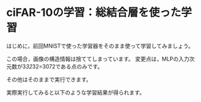 # ciFAR-10の学習：総結合層を使った学習

はじめに，前回MNISTで使った学習器をそのまま使って学習してみましょう。

この場合，画像の構造情報は捨ててしまっています。
変更点は，MLPの入力次元数が3*32*32=3072である点のみです。

その他はそのままで実行できます。

実際実行してみると以下のような学習結果が得られます。
